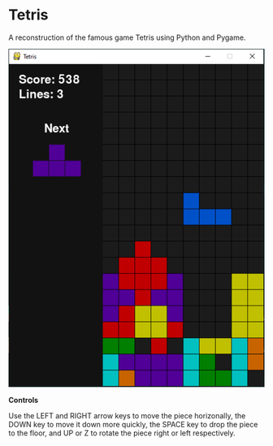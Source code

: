 # Tetris

A reconstruction of the famous game Tetris using Python and Pygame.

<img src="preview.png" alt="image">

**Controls**

Use the LEFT and RIGHT arrow keys to move the piece horizonally, the DOWN key to move it down more quickly, the SPACE key to drop the piece to the floor, and UP or Z to rotate the piece right or left respectively.